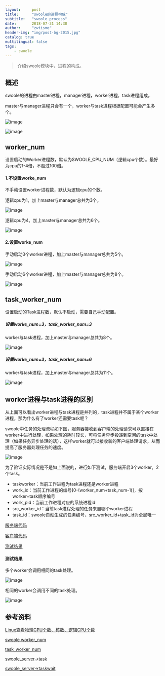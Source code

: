 ```yaml
---
layout:     post
title:      "swoole的进程构成"
subtitle:   "swoole process"
date:       2018-07-31 14:30
author:     "zwtisme"
header-img: "img/post-bg-2015.jpg"
catalog: true
multilingual: false
tags:
    - swoole
---
```


> 介绍swoole模块中，进程的构成。

## 概述

<p>
swoole的进程由master进程，manager进程，worker进程，task进程组成。
</p>

<p>
master与manager进程只会有一个，worker与task进程根据配置可能会产生多个。
</p>

![image]({{site.url}}img/2018-07-31-swoole-process/20180731153032.png?raw=true)

![image]({{site.url}}img/2018-07-31-swoole-process/20180731153049.png?raw=true)

## worker_num

<p>
设置启动的Worker进程数，默认为SWOOLE_CPU_NUM（逻辑cpu个数）。最好为cpu的1-4倍，不超过100倍。
</p>

#### 1.不设置worke_num

<p>
不手动设置worker进程数，默认为逻辑cpu的个数。
</p>

<p>
逻辑cpu为1，加上master与manager总共为3个。
</p>

![image]({{site.url}}img/2018-07-31-swoole-process/20180731161604.png?raw=true)

<p>
逻辑cpu为4，加上master与manager总共为6个。
</p>

![image]({{site.url}}img/2018-07-31-swoole-process/20180731164732.png?raw=true)

#### 2.设置worke_num

<p>
手动启动3个worker进程，加上master与manager总共为5个。
</p>

![image]({{site.url}}img/2018-07-31-swoole-process/20180731162049.png?raw=true)

<p>
手动启动6个worker进程，加上master与manager总共为8个。
</p>

![image]({{site.url}}img/2018-07-31-swoole-process/20180731162300.png?raw=true)

## task_worker_num

<p>
设置启动的Task进程数，默认不启动，需要自己手动配置。
</p>

##### 设置worke_num=3，task_worker_num=3

<p>
worker与task进程，加上master与manager总共为8个。
</p>

![image]({{site.url}}img/2018-07-31-swoole-process/20180731175826.png?raw=true)

##### 设置worke_num=3，task_worker_num=6

<p>
worker与task进程，加上master与manager总共为11个。
</p>

![image]({{site.url}}img/2018-07-31-swoole-process/20180731175838.png?raw=true)

## worker进程与task进程的区别

<p>
从上面可以看出worker进程与task进程是并列的，task进程并不属于某个worker进程，那为什么有了worker还需要task呢？
</p>

<p>
swoole中任务的处理流程如下图，服务器接收到客户端的处理请求可以直接在worker中进行处理，如果处理的耗时较长，可将任务异步投递到空闲的task中处理（如果任务异步处理的话），这样worker就可以接收新的客户端处理请求，从而提高了服务器处理任务的速度。
</p>

![image]({{site.url}}img/2018-07-31-swoole-process/20180805111411.png?raw=true)

<p>
为了验证实际情况是不是如上面说的，进行如下测试，服务端开启3个worker，2个task。
</p>

- taskworker：当前工作进程为task进程还是worker进程
- work_id：当前工作进程的编号[0-(worker_num+task_num-1)]，按worker+task顺序编号
- work_pid：当前工作进程对应的系统进程id
- src_worker_id：当前task进程处理的任务来自哪个worker进程
- task_id：swoole自动生成的任务编号，src_worker_id+task_id为全局唯一

[服务端代码]({{site.url}}img/2018-07-31-swoole-process/server.php)

[客户端代码]({{site.url}}img/2018-07-31-swoole-process/client.php)

[测试结果]({{site.url}}img/2018-07-31-swoole-process/2018-08-05INFO.log)

#### 测试结果

<p>
多个worker会调用相同的task处理。
</p>

![image]({{site.url}}img/2018-07-31-swoole-process/20180805201910.png?raw=true)

<p>
相同的worker会调用不同的task处理。
</p>

![image]({{site.url}}img/2018-07-31-swoole-process/20180805202449.png?raw=true)

## 参考资料

[Linux查看物理CPU个数、核数、逻辑CPU个数](https://www.cnblogs.com/bugutian/p/6138880.html)

[swoole worker_num](https://wiki.swoole.com/wiki/page/275.html)

[task_worker_num](https://wiki.swoole.com/wiki/page/276.html)

[swoole_server->task](https://wiki.swoole.com/wiki/page/134.html)

[swoole_server->taskwait](https://wiki.swoole.com/wiki/page/p-server/taskwait.html)
